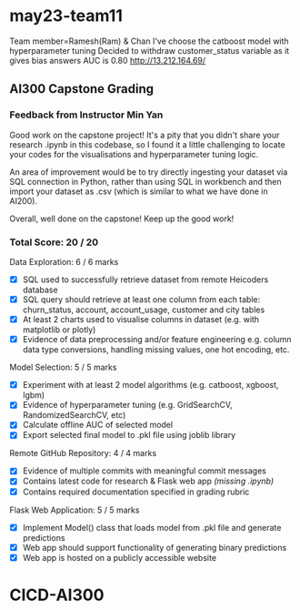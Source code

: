 # may23-team11
Team member=Ramesh(Ram) & Chan
I've choose the catboost model with hyperparameter tuning
Decided to withdraw customer_status variable as it gives bias answers
AUC is 0.80 
http://13.212.164.69/

## AI300 Capstone Grading

### Feedback from Instructor Min Yan

Good work on the capstone project! It's a pity that you didn't share your research .ipynb in this codebase, so I found it a little challenging to locate your codes for the visualisations and hyperparameter tuning logic.

An area of improvement would be to try directly ingesting your dataset via SQL connection in Python, rather than using SQL in workbench and then import your dataset as .csv (which is similar to what we have done in AI200).

Overall, well done on the capstone! Keep up the good work!

### Total Score: 20 / 20

Data Exploration: 6 / 6 marks
- [x] SQL used to successfully retrieve dataset from remote Heicoders database
- [x] SQL query should retrieve at least one column from each table:
churn_status, account, account_usage, customer and city tables
- [x] At least 2 charts used to visualise columns in dataset (e.g. with matplotlib or plotly)
- [x] Evidence of data preprocessing and/or feature engineering
e.g. column data type conversions, handling missing values, one hot encoding, etc.

Model Selection: 5 / 5 marks
- [x] Experiment with at least 2 model algorithms (e.g. catboost, xgboost, lgbm)
- [x] Evidence of hyperparameter tuning (e.g. GridSearchCV, RandomizedSearchCV, etc)
- [x] Calculate offline AUC of selected model
- [x] Export selected final model to .pkl file using joblib library

Remote GitHub Repository: 4 / 4 marks
- [x] Evidence of multiple commits with meaningful commit messages
- [x] Contains latest code for research & Flask web app _(missing .ipynb)_
- [x] Contains required documentation specified in grading rubric

Flask Web Application: 5 / 5 marks
- [x] Implement Model() class that loads model from .pkl file and generate predictions
- [x] Web app should support functionality of generating binary predictions
- [x] Web app is hosted on a publicly accessible website
# CICD-AI300
